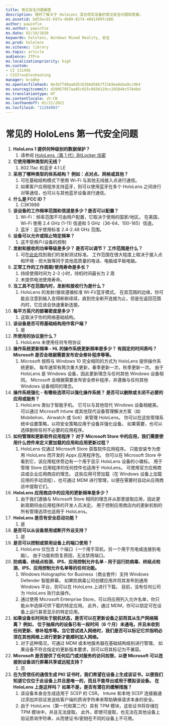 ```yaml
---
title: 常见安全问题解答
description: 随时了解关于 HoloLens 混合现实设备的常见安全问题和答案。
ms.assetid: bd55ecd1-697a-4b09-8274-48d1499fcb0b
author: pawinfie
ms.author: pawinfie
ms.date: 02/19/2020
keywords: hololens, Windows Mixed Reality, 安全
ms.prod: hololens
ms.sitesec: library
ms.topic: article
audience: ITPro
ms.localizationpriority: high
ms.custom:
- CI 111456
- CSSTroubleshooting
manager: bradke
ms.openlocfilehash: 0e3b7f40aa6d5163b6d58b7f21b9ea6daa9cc9b4
ms.sourcegitcommit: d20057957aa05c025c9838119cc29264bc57b4bd
ms.translationtype: HT
ms.contentlocale: zh-CN
ms.lasthandoff: 01/21/2021
ms.locfileid: "11284003"
---
```

# 常见的 HoloLens 第一代安全问题

1. **HoloLens 1 提供何种级别的数据保护？**
    1. 请参阅 [HoloLens（第 1 代）BitLocker 加密](hololens1-encryption.md)
1. **它使用哪种类型的无线？**
    1. 802.11ac 和蓝牙 4.1 LE
1. **采用了哪种类型的体系结构？  例如：点对点、网格或其他？**
    1. 可在基础结构模式下使用 Wi-Fi 与其他无线接入点进行通信。
    1. 如果客户应用程序支持蓝牙，则可以使用蓝牙在多个 HoloLens 之间进行对等通信，也可以与其他蓝牙设备进行通信。
1. **什么是 FCC ID？**
    1. C3K1688
1. **该设备的工作频率范围和信道是多少？是否可以配置？**
    1. Wi-Fi：频率范围不可由用户配置，它取决于使用的国家/地区。 在美国，Wi-Fi 使用 2.4 GHz (1-11) 信道和 5 GHz（36-64、100-165）信道。
    1. 蓝牙：蓝牙使用标准 2.4-2.48 GHz 范围。
1. **设备可以允许或阻止特定频率？**
    1. 这不受用户/设备的控制
1. **发射和接收的功率等级是多少？ 是否可以调节？ 工作范围是什么？**
    1. 可在[此处](https://fccid.io/C3K1688)找到我们的发射测试标准。 工作范围在很大程度上取决于接入点和环境 - 但大致等同于其他高质量的电话、电脑或平板电脑。
1. **正常工作的工作周期/使用寿命是多长？**
    1. 持续使用时间为 2-3 小时，待机时间最长为 2 周
    1. 未提供电池使用寿命。
1. **当工具不在范围内时，发射和接收行为是什么？**
    1. HoloLens 的发射/接收遵循标准 Wi-Fi/蓝牙模式。 在其范围的边缘，你可能会注意到输入变得断断续续，直到完全断开连接为止，但是在返回范围内时，它应该会快速重新连接。
1. **每平方英尺的部署密度是多少？**
    1. 这取决于你的网络基础结构。
1. **该设备是否可将基础结构用作客户端？**
    1. 是
1. **所使用的协议是什么？**
    1. HoloLens 未使用任何专用协议
1. **操作系统更新频率 - HL 的操作系统更新频率是多少？  有固定的时间表吗？  Microsoft 是否会根据需要发布安全修补程序等等。**
    1. Microsoft 按照与 Windows 10 完全相同的方式为 HoloLens 提供操作系统更新。 每年通常有两次重大更新，春季更新一次，秋季更新一次。 由于 HoloLens 是 Windows 设备，因此更新理念与任何其他 Windows 设备相同。 Microsoft 会根据需要发布安全修补程序，并遵循与任何其他 Windows 设备相同的理念。
1. **操作系统强化 - 有哪些选项可以强化操作系统？  是否可以删除或关闭不必要的应用或服务？**
    1. HoloLens 类似于智能手机。 它可以与其他现代 Windows 设备相媲美。 可以通过 Microsoft Intune 或其他现代设备管理解决方案（如 MobileIron、Airwatch 或 Soti）来管理 HoloLens。 你可以在这些管理系统中设置策略，以将安全策略应用于设备并强化设备。 如果需要，也可以选择删除任何不必要的应用程序。
1. **如何管理和更新软件应用程序？ 对于 Microsoft Store 中的应用，我们需要使用什么控件来定义要加载的应用和应用更新过程？**
    1. HoloLens 仅通过 Microsoft Store 获取软件应用程序。 只能安装专为使用 HoloLens 而开发的 Appx 应用程序包。 你可以在 Microsoft Store 中看到它，该应用程序旁边有一个用于显示 HoloLens 设备的小徽标。 用于管理 Store 应用程序的任何控件也适用于 HoloLens。 可使用官方应用商店或企业应用商店的理念。 这些应用可旁加载（在 Windows 设备上加载应用的手动流程），也可通过 MDM 进行管理，以便在需要时自动从应用商店中提取它们。
1. **HoloLens 应用商店中的应用的更新频率是多少？**
    1. 由于我们遵循与 Microsoft Store 相同的理念并从那里提取应用，因此更新周期将由应用程序的开发人员决定。 用于控制应用商店内的更新机制的所有管理选项也适用于 HoloLens。
1. **HoloLens 是否有安全启动功能？**
    1. 是
1. **是否可以从设备禁用或断开外设支持？**
    1. 是
1. **是否可以控制或禁用设备上的端口使用？**
    1. HoloLens 仅包含 2 个端口（一个用于耳机，另一个用于充电或连接到电脑）。 由于功能和恢复原因，无法禁用端口。
1. **防病毒、终结点检测、IPS、应用控制允许名单 - 用于运行防病毒、终结点检测、IPS、应用控制允许名单等的任何功能。**
    1. Windows Holographic for Business（商业套件）支持 Windows Defender 智能屏幕。 如果防病毒公司创建应用并将其发布到通用 Windows 平台，则可以在 HoloLens 上进行下载。 目前，没有任何公司为 HoloLens 执行此操作。
    1. 通过使用 Microsoft Enterprise Store，可以将应用列入允许名单，你只能从中选择可供下载的特定应用。 此外，通过 MDM，你可以锁定可在设备上运行甚至显示的特定应用。
1. **如果设备长时间处于脱机状态，是否可以在更新设备之前将其从生产网络隔离？  例如， 位于抽屉内的设备已有一段时间（6 个月）未通电，并且未收到任何更新、修补程序等。当它尝试进入网络时，我们是否可以标记它并指明必须在其他网络上进行更新才能顺利加入网络。**
    1. 对于这种情况，可通过 MDM 或本地服务器在基础结构级别进行管理。 如果设备不符合指定的更新版本要求，则可以将其标记为不兼容。
1. **Microsoft 是否提供了任何后门或对服务的访问权限，以便 Microsoft 可以连接到设备进行屏幕共享或远程支持？**
    1. 否
1. **在为受信任的通信生成 PKI 证书时，我们希望在设备上生成该证书，以便我们知道它仅位于此设备上并且是唯一的，而且不能导出或用于模拟该设备。 在 HoloLens 上是这样吗？ 如果不是，是否有潜在的缓解措施？**
    1. 该设备本身会生成适用于 SCEP 的 CSR。 Intune 和本地 SCEP 连接器通过添加并验证发送给客户端的质询字符串来帮助确保请求本身的安全。
    1. 由于 HoloLens（第一代和第二代）具有 TPM 模块，这些证书将存储在 TPM 模块中，并且无法提取。 此外，即使可提取，也无法在其他设备上验证质询字符串，从而使证书/密钥在不同的设备上不可用。
